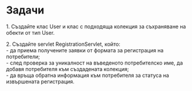 # Задачи

1\. Създайте клас User и клас с подходяща колекция за съхраняване на обекти от тип User.

2\. Създайте servlet RegistrationServlet, който:\
\-  да приема получените заявки от формата за регистрация на потребители;\
\-  след проверка за уникалност на въведеното потребителско име, да добавя потребителя към създадената колекция;\
\- да връща обратна информация към потребителя за статуса на извършената регистрация.&#x20;

